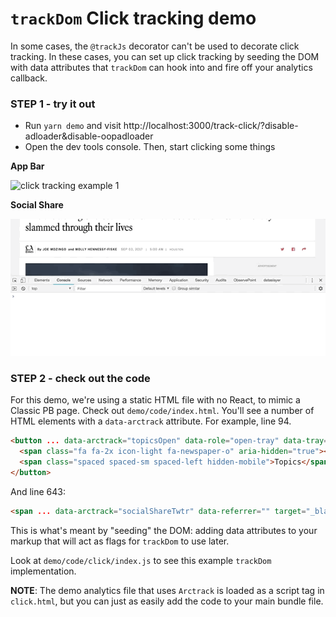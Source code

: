 # `trackDom` Click tracking demo

In some cases, the `@trackJs` decorator can't be used to decorate click tracking. In these cases, you can set up click tracking by seeding the DOM with data attributes that `trackDom` can hook into and fire off your analytics callback. 

### STEP 1 - try it out
- Run `yarn demo` and visit http://localhost:3000/track-click/?disable-adloader&disable-oopadloader
- Open the dev tools console. Then, start clicking some things

**App Bar**  

![click tracking example 1](../../../gifs/click-tracking-giphy-ex-1.gif)

**Social Share**  

![click tracking example 2](../../../gifs/click-tracking-giphy-ex-2-640.gif)

### STEP 2 - check out the code

For this demo, we're using a static HTML file with no React, to mimic a Classic PB page. Check out `demo/code/index.html`. You'll see a number of HTML elements with a `data-arctrack` attribute. For example, line 94.

```html
<button ... data-arctrack="topicsOpen" data-role="open-tray" data-tray="topics">
  <span class="fa fa-2x icon-light fa-newspaper-o" aria-hidden="true"></span> 
  <span class="spaced spaced-sm spaced-left hidden-mobile">Topics</span>
</button>
```
And line 643:
```html
<span ... data-arctrack="socialShareTwtr" data-referrer="" target="_blank" rel="noopener noreferrer">
```
This is what's meant by "seeding" the DOM: adding data attributes to your markup that will act as flags for `trackDom` to use later.

Look at `demo/code/click/index.js` to see this example `trackDom` implementation.

**NOTE**: The demo analytics file that uses `Arctrack` is loaded as a script tag in `click.html`, but you can just as easily add the code to your main bundle file.